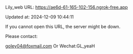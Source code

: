 Lily_web URL: https://ae6d-61-165-102-156.ngrok-free.app

Updated at: 2024-12-09 10:44:11

If you cannot open this URL, the server might be down.

Please contact: 

goley04@foxmail.com Or Wechat:GL_yeaH